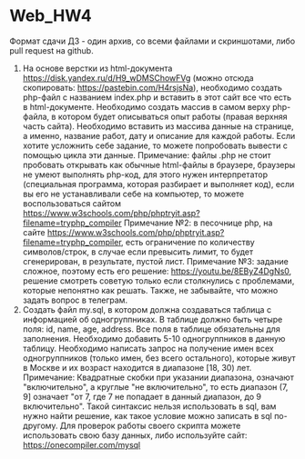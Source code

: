 # Web_HW4
Формат сдачи ДЗ - один архив, со всеми файлами и скриншотами, либо pull request на github.
1. На основе верстки из html-документа https://disk.yandex.ru/d/H9_wDMSChowFVg (можно отсюда скопировать: https://pastebin.com/H4rsjsNa), необходимо создать php-файл с названием index.php и вставить в этот сайт все что есть в html-документе.
Необходимо создать массив в самом верху php-файла, в котором будет описываться опыт работы (правая верхняя часть сайта). Необходимо вставить из массива данные на странице, а именно, название работ, дату и описание для каждой работы.
Если хотите усложнить себе задание, то можете попробовать вывести с помощью цикла эти данные.
Примечание: файлы .php не стоит пробовать открывать как обычные html-файлы в браузере, браузеры не умеют выполнять php-код, для этого нужен интерпретатор (специальная программа, которая разбирает и выполняет код), если вы его не устанавливали себе на компьютер, то можете воспользоваться сайтом https://www.w3schools.com/php/phptryit.asp?filename=tryphp_compiler
Примечание №2: в песочнице php, на сайте https://www.w3schools.com/php/phptryit.asp?filename=tryphp_compiler, есть ограничение по количеству символов/строк, в случае если превысить лимит, то будет сгенерирован, в результате, пустой лист.
Примечание №3: задание сложное, поэтому есть его решение: https://youtu.be/8EByZ4DgNs0, решение смотреть советую только если столкнулись с проблемами, которые непонятно как решать. Также, не забывайте, что можно задать вопрос в телеграм.
2. Создать файл my.sql, в котором должна создаваться таблица с информацией об одногруппниках. В таблице должно быть четыре поля: id, name, age, address. Все поля в таблице обязательны для заполнения.
Необходимо добавить 5-10 одногруппников в данную таблицу.
Необходимо написать запрос на получение имен всех одногруппников (только имен, без всего остального), которые живут в Москве и их возраст находится в диапазоне [18, 30) лет.
Примечание:
Квадратные скобки при указании диапазона, означают "включительно", а круглые "не включительно", то есть диапазон (7, 9] означает "от 7, где 7 не попадает в данный диапазон, до 9 включительно". Такой синтаксис нельзя использовать в sql, вам нужно найти решение, как такое условие можно записать в sql по-другому.
Для проверок работы своего скрипта можете использовать свою базу данных, либо используйте сайт: https://onecompiler.com/mysql
